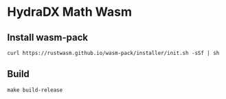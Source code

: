 # HydraDX Math Wasm

## Install wasm-pack

`curl https://rustwasm.github.io/wasm-pack/installer/init.sh -sSf | sh`


## Build

`make build-release`
